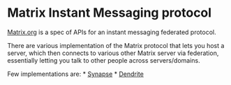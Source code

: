 # Matrix Instant Messaging protocol

[Matrix.org](https://matrix.org) is a spec of APIs for an instant messaging federated protocol. 

There are various implementation of the Matrix protocol that lets you host a server,
which then connects to various other Matrix server via federation, essentially letting
you talk to other people across servers/domains.

Few implementations are:
    * [Synapse][1]
    * [Dendrite][2]

[1]: https://github.com/matrix-org/synapse
[2]: https://github.com/matrix-org/dendrite

